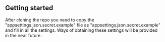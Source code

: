 ## Getting started
After cloning the repo you need to copy the "appsettings.json.secret.example" file as "appsettings.json.secret.example" and fill in all the settings.
Ways of obtaining these settings will be provided in the near future.
